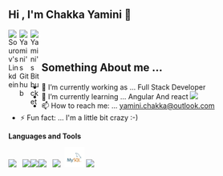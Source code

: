  ## Hi , I'm Chakka Yamini 👋

<a href="https://www.linkedin.com/in/chakka-yamini-665257128/">
  <img align="left" alt="Sourov's Linkdein" width="22px" src="https://cdn.jsdelivr.net/npm/simple-icons@v3/icons/linkedin.svg" />
</a>
<a href="https://github.com/yamini465">
  <img align="left" alt="Yamini's Github" width="22px" src="https://cdn.jsdelivr.net/npm/simple-icons@v3/icons/github.svg" />
</a>
<a href="https://bitbucket.org/yaminichakka/">
  <img align="left" alt="Yamini's Bitbucket" width="22px" src="https://cdn.jsdelivr.net/npm/simple-icons@v3/icons/bitbucket.svg" />
</a>

<br/>
<br/>

## Something About me ...

- 🔭 I’m currently working as ... Full Stack Developer
- 🌱 I’m currently learning ... Angular And react <img height="20" src= "https://camo.githubusercontent.com/40dff491d4e8123af55298ef908faedb66c463e5/68747470733a2f2f6d656469612e67697068792e636f6d2f6d656469612f57556c706c634d704f43456d5447427442572f67697068792e676966">
- 📫 How to reach me: ... yamini.chakka@outlook.com
- ⚡ Fun fact: ... I'm a little bit crazy :-)

**Languages and Tools**

<img height="40" src="https://cdn.auth0.com/blog/react-js/react.png">&nbsp;&nbsp;&nbsp;<img height="40" src="https://www.freecodecamp.org/news/content/images/size/w2000/2020/04/Copy-of-Copy-of-Travel-Photography-1.png"><img height="40" src="https://www.gstatic.com/devrel-devsite/prod/v64c332e7fa0ab8d309eebd4e65a67b6767b6e03dcedd92e7dfe181116e1230d6/firebase/images/touchicon-180.png"/><img height="40" src="https://miro.medium.com/max/4400/1*oMC83-7fB27k1tTMxDfRaQ.png">&nbsp;&nbsp;&nbsp;<img height="40" src="https://encrypted-tbn0.gstatic.com/images?q=tbn%3AANd9GcTtTypipG1fF10bEyAUlM_2KZZRmy8gPOJjYQ&usqp=CAU">&nbsp;&nbsp;<img height="40" src="https://raw.githubusercontent.com/github/explore/80688e429a7d4ef2fca1e82350fe8e3517d3494d/topics/mysql/mysql.png">&nbsp;<img height="40" src="https://img-a.udemycdn.com/course/750x422/2638042_ea2c_5.jpg">


